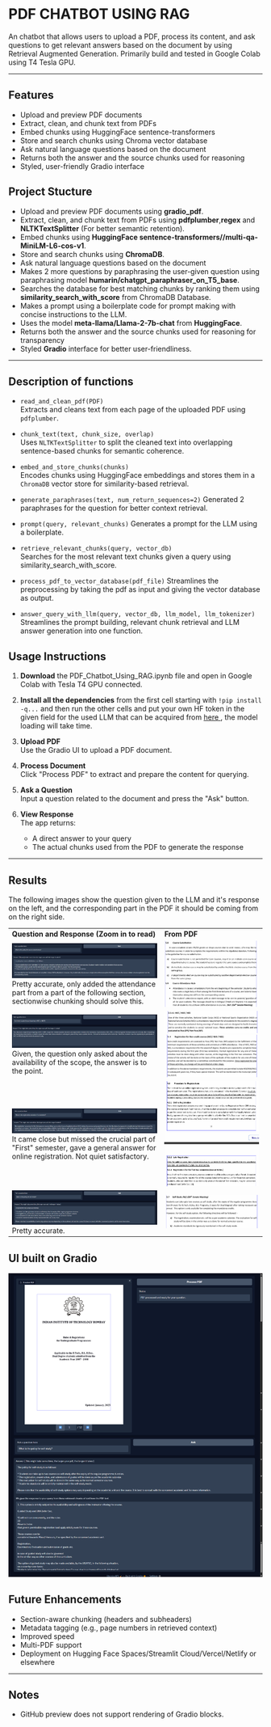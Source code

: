 # PDF CHATBOT USING RAG

An chatbot that allows users to upload a PDF, process its content, and ask questions to get relevant answers based on the document by using Retrieval Augmented Generation. Primarily build and tested in Google Colab using T4 Tesla GPU.

---
## Features

- Upload and preview PDF documents
- Extract, clean, and chunk text from PDFs
- Embed chunks using HuggingFace sentence-transformers
- Store and search chunks using Chroma vector database
- Ask natural language questions based on the document
- Returns both the answer and the source chunks used for reasoning
- Styled, user-friendly Gradio interface


## Project Stucture

- Upload and preview PDF documents using **gradio_pdf**.
- Extract, clean, and chunk text from PDFs using **pdfplumber**,**regex** and **NLTKTextSplitter** (For better semantic retention).
- Embed chunks using **HuggingFace sentence-transformers//multi-qa-MiniLM-L6-cos-v1**.
- Store and search chunks using **ChromaDB**.
- Ask natural language questions based on the document
- Makes 2 more questions by paraphrasing the user-given question using paraphrasing model **humarin/chatgpt_paraphraser_on_T5_base**.
- Searches the database for best matching chunks by ranking them using **similarity_search_with_score** from ChromaDB Database.
- Makes a prompt using a boilerplate code for prompt making with concise instructions to the LLM.
- Uses the model **meta-llama/Llama-2-7b-chat** from **HuggingFace**.
- Returns both the answer and the source chunks used for reasoning for transparency
- Styled **Gradio** interface for better user-friendliness.

---

## Description of functions

- `read_and_clean_pdf(PDF)`  
  Extracts and cleans text from each page of the uploaded PDF using `pdfplumber`.

- `chunk_text(text, chunk_size, overlap)`  
  Uses `NLTKTextSplitter` to split the cleaned text into overlapping sentence-based chunks for semantic coherence.

- `embed_and_store_chunks(chunks)`  
  Encodes chunks using HuggingFace embeddings and stores them in a `ChromaDB` vector store for similarity-based retrieval.

- `generate_paraphrases(text, num_return_sequences=2)`
  Generated 2 paraphrases for the question for better context retrieval.

- `prompt(query, relevant_chunks)`
  Generates a prompt for the LLM using a boilerplate.

- `retrieve_relevant_chunks(query, vector_db)`  
  Searches for the most relevant text chunks given a query using similarity_search_with_score.

- `process_pdf_to_vector_database(pdf_file)`
  Streamlines the preprocessing by taking the pdf as input and giving the vector database as output.
  
- `answer_query_with_llm(query, vector_db, llm_model, llm_tokenizer)`  
  Streamlines the prompt building, relevant chunk retrieval and LLM answer generation into one function.



## Usage Instructions

1. **Download** the PDF_Chatbot_Using_RAG.ipynb file and open in Google Colab with Tesla T4 GPU connected.

1. **Install all the dependencies** from the first cell starting with  `!pip install -q...` and then run the other cells and put your own HF token in the given field for the used LLM that can be acquired from <a href = 'https://huggingface.co/meta-llama/Llama-2-7b-chat-hf'> here </a>, the model loading will take time.

1. **Upload PDF**  
   Use the Gradio UI to upload a PDF document.

2. **Process Document**  
   Click "Process PDF" to extract and prepare the content for querying.

3. **Ask a Question**  
   Input a question related to the document and press the "Ask" button.

4. **View Response**  
   The app returns:
   - A direct answer to your query
   - The actual chunks used from the PDF to generate the response

---

## Results
The following images show the question given to the LLM and it's response on the left, and the corresponding part in the PDF it should be coming from on the right side.
<table>
  <tr>
    <td style="width: 60%"><strong>Question and Response (Zoom in to read)</strong></td>
    <td style="width: 40%;"><strong>From PDF</strong></td>
  </tr>
  <tr>
    <td style="width: 60%;"><img src="QnA Results/Question 1.png" width="100%"> Pretty accurate, only added the attendance part from a part of the following section, sectionwise chunking should solve this.</td>
    <td style="width: 40%;"><img src="QnA Results/Context 1.png" width="100%"></td>
  </tr>
  <tr>
    <td style="width: 60%;"><img src="QnA Results/Question 2.png" width="100%"> Given, the question only asked about the availability of the scope, the answer is to the point.</td>
    <td style="width: 40%;"><img src="QnA Results/Context 2.png" width="100%"><img src="QnA Results/Context 2-2.png" width="100%"></td>
  </tr>
  <tr>
    <td style="width: 60%;"><img src="QnA Results/Question 3.png" width="100%"> It came close but missed the crucial part of "First" semester, gave a general answer for online registration. Not quiet satisfactory.</td>
    <td style="width: 40%;"><img src="QnA Results/Context 3.png" width="100%"></td>
  </tr>
  <tr>
    <td style="width: 60%;"><img src="QnA Results/Question 4.png" width="100%"> Pretty accurate.</td>
    <td style="width: 40%;"><img src="QnA Results/Context 4.png" width="100%"></td>
  </tr>
</table>


## UI  built on Gradio

<p>
  <img src = "Full UI Image.png">
</p>


## Future Enhancements

- Section-aware chunking (headers and subheaders)
- Metadata tagging (e.g., page numbers in retrieved context)
- Improved speed 
- Multi-PDF support
- Deployment on Hugging Face Spaces/Streamlit Cloud/Vercel/Netlify or elsewhere

---

## Notes


- GitHub preview does not support rendering of Gradio blocks.
